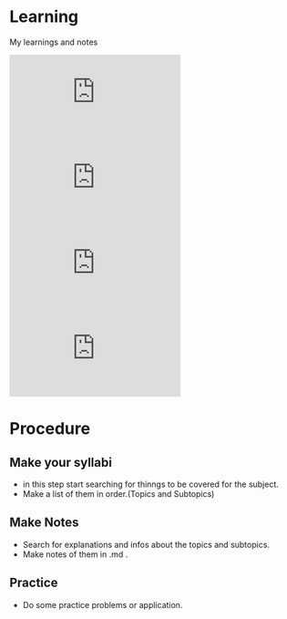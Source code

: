 # Learning
My learnings and notes

![Brain](https://github.com/0-0Rohit-Roshan/Learning/blob/main/Brain-Body-Network-Eyesight.md#Brain)
![Body](https://github.com/0-0Rohit-Roshan/Learning/blob/main/Brain-Body-Network-Eyesight.md#Body)
![Network](https://github.com/0-0Rohit-Roshan/Learning/blob/main/Brain-Body-Network-Eyesight.md#Network)
![Eyesight](https://github.com/0-0Rohit-Roshan/Learning/blob/main/Brain-Body-Network-Eyesight.md#Eyesight)
# Procedure
## Make your syllabi
- in this step start searching for thinngs to be covered for the subject.
- Make a list of them in order.(Topics and Subtopics)

## Make Notes
- Search for explanations and infos about the topics and subtopics.
- Make notes of them in .md .

## Practice
- Do some practice problems or application.
